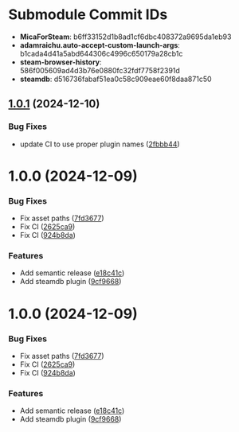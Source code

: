 # Submodule Commit IDs

- **MicaForSteam**: b6ff33152d1b8ad1cf6dbc408372a9695da1eb93
- **adamraichu.auto-accept-custom-launch-args**: b1cada4d41a5abd644306c4996c650179a28cb1c
- **steam-browser-history**: 586f005609ad4d3b76e0880fc32fdf7758f2391d
- **steamdb**: d516736fabaf51ea0c58c909eae60f8daa871c50

## [1.0.1](https://github.com/shdwmtr/plugdb/compare/v1.0.0...v1.0.1) (2024-12-10)


### Bug Fixes

* update CI to use proper plugin names ([2fbbb44](https://github.com/shdwmtr/plugdb/commit/2fbbb443a24c3d6273a1f24df88fc1d12da67ea0))

# 1.0.0 (2024-12-09)


### Bug Fixes

* Fix asset paths ([7fd3677](https://github.com/shdwmtr/plugdb/commit/7fd3677be6dd8d2b5b535b3ddaab3e7318b01b15))
* Fix CI ([2625ca9](https://github.com/shdwmtr/plugdb/commit/2625ca9c335282e78ce01e624a5d9d1b83109529))
* Fix CI ([924b8da](https://github.com/shdwmtr/plugdb/commit/924b8daa96277a301cc476883803ac7d1bdfbd46))


### Features

* Add semantic release ([e18c41c](https://github.com/shdwmtr/plugdb/commit/e18c41c8b680c70f9811511e37d16cb07a7f5723))
* Add steamdb plugin ([9cf9668](https://github.com/shdwmtr/plugdb/commit/9cf9668858564e4e73edc365d31cc6540e90e316))

# 1.0.0 (2024-12-09)


### Bug Fixes

* Fix asset paths ([7fd3677](https://github.com/shdwmtr/plugdb/commit/7fd3677be6dd8d2b5b535b3ddaab3e7318b01b15))
* Fix CI ([2625ca9](https://github.com/shdwmtr/plugdb/commit/2625ca9c335282e78ce01e624a5d9d1b83109529))
* Fix CI ([924b8da](https://github.com/shdwmtr/plugdb/commit/924b8daa96277a301cc476883803ac7d1bdfbd46))


### Features

* Add semantic release ([e18c41c](https://github.com/shdwmtr/plugdb/commit/e18c41c8b680c70f9811511e37d16cb07a7f5723))
* Add steamdb plugin ([9cf9668](https://github.com/shdwmtr/plugdb/commit/9cf9668858564e4e73edc365d31cc6540e90e316))
